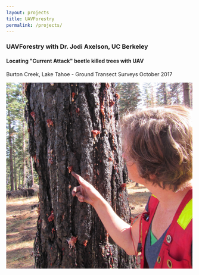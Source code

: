 ```yaml
---
layout: projects
title: UAVForestry
permalink: /projects/
---
```


<div id="project_block">
    <h3>UAVForestry with Dr. Jodi Axelson, UC Berkeley</h3>
    <h4>Locating "Current Attack" beetle killed trees with UAV</h4>
    <div>
        <p>Burton Creek, Lake Tahoe - Ground Transect Surveys October 2017</p>
        <div><img src="/assets/images/IMG_1224_beetle_pitch_tubes_cropped.JPG" style="width:500px;height:500px;"></div>
    </div>
</div>

